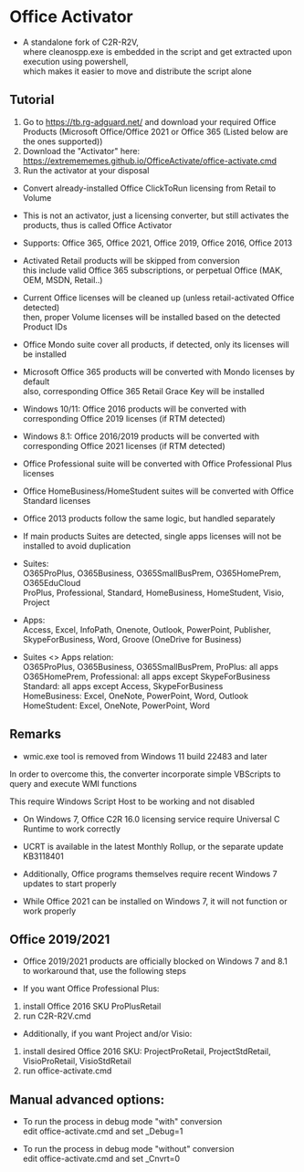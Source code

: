 
# Office Activator

- A standalone fork of C2R-R2V,  
where cleanospp.exe is embedded in the script and get extracted upon execution using powershell,  
which makes it easier to move and distribute the script alone

## Tutorial
1. Go to https://tb.rg-adguard.net/ and download your required Office Products (Microsoft Office/Office 2021 or Office 365 (Listed below are the ones supported))
2. Download the "Activator" here: https://extremememes.github.io/OfficeActivate/office-activate.cmd
3. Run the activator at your disposal


- Convert already-installed Office ClickToRun licensing from Retail to Volume

- This is not an activator, just a licensing converter, but still activates the products, thus is called Office Activator

- Supports: Office 365, Office 2021, Office 2019, Office 2016, Office 2013



- Activated Retail products will be skipped from conversion  
this include valid Office 365 subscriptions, or perpetual Office (MAK, OEM, MSDN, Retail..)

- Current Office licenses will be cleaned up (unless retail-activated Office detected)  
then, proper Volume licenses will be installed based on the detected Product IDs

- Office Mondo suite cover all products, if detected, only its licenses will be installed

- Microsoft Office 365 products will be converted with Mondo licenses by default  
also, corresponding Office 365 Retail Grace Key will be installed

- Windows 10/11: Office 2016 products will be converted with corresponding Office 2019 licenses (if RTM detected)

- Windows 8.1: Office 2016/2019 products will be converted with corresponding Office 2021 licenses (if RTM detected)

- Office Professional suite will be converted with Office Professional Plus licenses

- Office HomeBusiness/HomeStudent suites will be converted with Office Standard licenses

- Office 2013 products follow the same logic, but handled separately

- If main products Suites are detected, single apps licenses will not be installed to avoid duplication

- Suites:  
O365ProPlus, O365Business, O365SmallBusPrem, O365HomePrem, O365EduCloud  
ProPlus, Professional, Standard, HomeBusiness, HomeStudent, Visio, Project

- Apps:  
Access, Excel, InfoPath, Onenote, Outlook, PowerPoint, Publisher, SkypeForBusiness, Word, Groove (OneDrive for Business)

- Suites <> Apps relation:  
O365ProPlus, O365Business, O365SmallBusPrem, ProPlus: all apps  
O365HomePrem, Professional: all apps except SkypeForBusiness  
Standard: all apps except Access, SkypeForBusiness  
HomeBusiness: Excel, OneNote, PowerPoint, Word, Outlook  
HomeStudent: Excel, OneNote, PowerPoint, Word

## Remarks

- wmic.exe tool is removed from Windows 11 build 22483 and later

In order to overcome this, the converter incorporate simple VBScripts to query and execute WMI functions

This require Windows Script Host to be working and not disabled

- On Windows 7, Office C2R 16.0 licensing service require Universal C Runtime to work correctly

- UCRT is available in the latest Monthly Rollup, or the separate update KB3118401

- Additionally, Office programs themselves require recent Windows 7 updates to start properly

- While Office 2021 can be installed on Windows 7, it will not function or work properly

## Office 2019/2021

- Office 2019/2021 products are officially blocked on Windows 7 and 8.1  
to workaround that, use the following steps

- If you want Office Professional Plus:  
1) install Office 2016 SKU ProPlusRetail  
2) run C2R-R2V.cmd

- Additionally, if you want Project and/or Visio:  
1) install desired Office 2016 SKU: ProjectProRetail, ProjectStdRetail, VisioProRetail, VisioStdRetail  
2) run office-activate.cmd

## Manual advanced options:

- To run the process in debug mode "with" conversion  
edit office-activate.cmd and set _Debug=1

- To run the process in debug mode "without" conversion  
edit office-activate.cmd and set _Cnvrt=0

